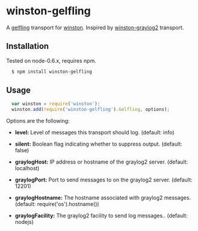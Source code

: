# winston-gelfling

A [gelfling][2] transport for [winston][0]. Inspired by [winston-graylog2][1] transport.

## Installation
Tested on node-0.6.x, requires npm.

``` sh
  $ npm install winston-gelfling
```

## Usage
``` js
  var winston = require('winston');
  winston.add(require('winston-gelfling').Gelfling, options);

```

Options are the following:

* __level:__ Level of messages this transport should log. (default: info)
* __silent:__ Boolean flag indicating whether to suppress output. (default: false)

* __graylogHost:__ IP address or hostname of the graylog2 server. (default: localhost)
* __graylogPort:__ Port to send messages to on the graylog2 server. (default: 12201)
* __graylogHostname:__ The hostname associated with graylog2 messages. (default: require('os').hostname())
* __graylogFacility:__ The graylog2 facility to send log messages.. (default: nodejs)

[0]: https://github.com/flatiron/winston
[1]: https://github.com/flite/winston-graylog2
[2]: https://github.com/mhart/gelfling
